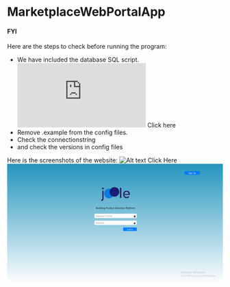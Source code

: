 # MarketplaceWebPortalApp
#### FYI

Here are the steps to check before running the program:
* We have included the database SQL script. ![Alt text](https://github.com/dalbay/MarketplaceWebPortalApp/blob/master/MarketplaceWebPortalApp/dbForJoole.sql) Click here
* Remove .example from the config files.
* Check the connectionstring 
* and check the versions in config files

Here is the screenshots of the website: ![Alt text](https://github.com/dalbay/MarketplaceWebPortalApp/tree/master/MarketplaceWebPortalApp/Screenshots) Click Here
![Alt text](https://github.com/dalbay/MarketplaceWebPortalApp/blob/master/MarketplaceWebPortalApp/Screenshots/Login%20Page.png)
